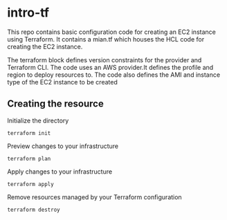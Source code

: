 # intro-tf
This repo contains basic configuration code for creating an EC2 instance using Terraform. 
It contains a mian.tf which houses the HCL code for creating the EC2 instance.

The terraform block defines version constraints for the provider and Terraform CLI.
The code uses an AWS provider.It defines the profile and region to deploy resources to.
The code also defines the AMI and instance type of the EC2 instance to be created

## Creating the resource

Initialize the directory
```
terraform init
```
Preview changes to your infrastructure
```
terraform plan
```
Apply changes to your infrastructure
```
terraform apply
```
Remove resources managed by your Terraform configuration
```
terraform destroy
```

